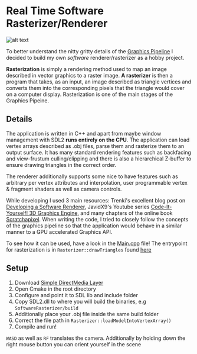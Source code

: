 # Real Time Software Rasterizer/Renderer

![alt text](https://github.com/hjelmw/SoftwareRasterizer/blob/master/img/combined.png)

To better understand the nitty gritty details of the [Graphics Pipeline](https://en.wikipedia.org/wiki/Graphics_pipeline) I decided to build my own _software_ renderer/rasterizer as a hobby project.

**Rasterization** is simply a rendering method used to map an image described in vector graphics to a raster image. **A rasterizer** is then a program that takes, as an input, an image described as triangle vertices and converts them into the corresponding pixels that the triangle would cover on a computer display. Rasterization is one of the main stages of the Graphics Pipeine.

## Details
The application is written in C++ and apart from maybe window management with SDL2 **runs entirely on the CPU**. The application can load vertex arrays described as .obj files, parse them and rasterize them to an output surface. It has many standard rendering features such as backfacing and view-frustum culling/clipping and there is also a hierarchical Z-buffer to ensure drawing triangles in the correct order. 

The renderer additionally supports some nice to have features such as arbitrary per vertex attributes and interpolation, user programmable vertex & fragment shaders as well as camera controls.


While developing I used 3 main resources: Trenki's excellent blog post on [Developing a Software Renderer](https://trenki2.github.io/blog/2017/06/06/developing-a-software-renderer-part1/), JavidX9's Youtube series [Code-It-Yourself! 3D Graphics Engine](https://www.youtube.com/watch?v=ih20l3pJoeU), and many chapters of the online book [Scratchapixel](https://www.scratchapixel.com/index.php?redirect). When writing the code, I tried to closely follow the concepts of the graphics pipeline so that the application would behave in a similar manner to a GPU accelerated Graphics API.

To see how it can be used, have a look in the [Main.cpp](https://github.com/hjelmw/SoftwareRasterizer/blob/master/src/Main.cpp) file! The entrypoint for rasterization is in `Rasterizer::drawTriangles` found [here](https://github.com/hjelmw/SoftwareRasterizer/blob/a839aaed5694e1d921fe6d82629a532b7768a0c8/src/Rasterizer.cpp#L429)


## Setup
1. Download [Simple DirectMedia Layer](https://www.libsdl.org/index.php)
2. Open Cmake in the root directory
3. Configure and point it to SDL lib and include folder
4. Copy SDL2.dll to where you will build the binaries, e.g `SoftwareRasterizer/build`
5. Additionally place your .obj file inside the same build folder
6. Correct the file path in `Rasterizer::loadModelIntoVertexArray()`
7. Compile and run! 

`WASD` as well as `RF` translates the camera. Additionally by holding down the right mouse button you can orient yourself in the scene

